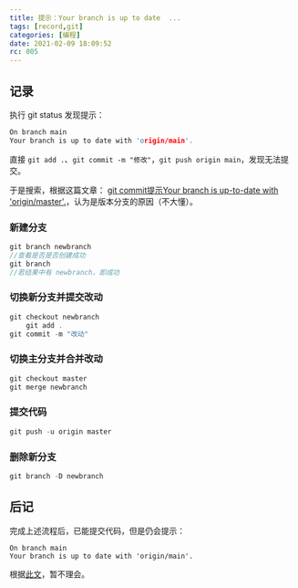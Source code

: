 ```yaml
---
title: 提示：Your branch is up to date  ...
tags: [record,git]
categories: [编程]
date: 2021-02-09 18:09:52
rc: 005
---
```


## 记录

执行 git status 发现提示：

```c
On branch main
Your branch is up to date with 'origin/main'.
```

直接 `git add .`、`git commit -m "修改"`，`git push origin main`，发现无法提交。

于是搜索，根据这篇文章： [git commit提示Your branch is up-to-date with 'origin/master'.](https://www.jianshu.com/p/e25c763b9816)，认为是版本分支的原因（不大懂）。

### 新建分支

```c
git branch newbranch
//查看是否是否创建成功
git branch 
//若结果中有 newbranch，即成功
```

### 切换新分支并提交改动

```c
git checkout newbranch
    git add . 
git commit -m "改动"
```

### 切换主分支并合并改动

```c
git checkout master
git merge newbranch 
```

### 提交代码

```c
git push -u origin master
```

### 删除新分支

```c
git branch -D newbranch
```

## 后记

完成上述流程后，已能提交代码，但是仍会提示：

```
On branch main
Your branch is up to date with 'origin/main'.
```

根据[此文](https://blog.csdn.net/S_o_l_o_n/article/details/108130341)，暂不理会。